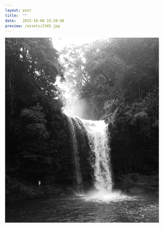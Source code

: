 ```yaml
---
layout: post
title:  ""
date:   2015-10-08 15:39:40
preview: /assets/2345.jpg
---
```


![Picture 1](/assets/2345.jpg)